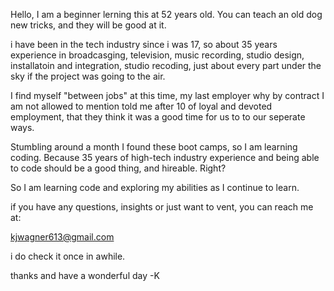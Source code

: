 Hello,
I am a beginner lerning this at 52 years old.  You can teach an old dog new tricks, and they will be good at it.

i have been in the tech industry since i was 17, so about 35 years experience in broadcasging, television, music recording, studio design, installatoin and integration, studio recoding,
just about every part under the sky if the project was going to the air. 

I find myself "between jobs" at this time, my last employer why by contract I am not allowed to mention told me after 10 of loyal and devoted employment, that they think it was a
good time for us to to our seperate ways.

Stumbling around a month I found these boot camps, so I am learning coding. Because 35 years of high-tech industry experience and being able to code should be a good thing, and hireable. Right?

So I am learning code and exploring my abilities as I continue to learn.

if you have any questions, insights or just want to vent, you can reach me at:

kjwagner613@gmail.com

i do check it once in awhile. 

thanks and have a wonderful day
-K
